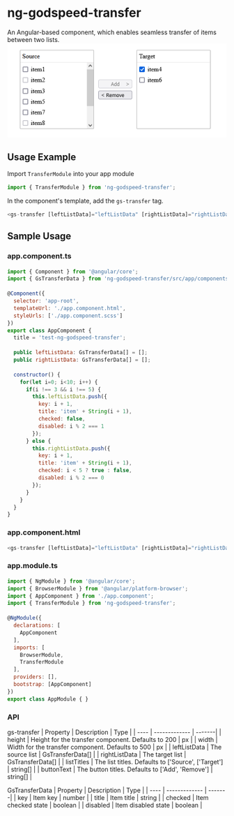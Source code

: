 # ng-godspeed-transfer

An Angular-based component, which enables seamless transfer of items between two lists.
![ng-godspeed-transfer](https://github.com/ajinkya2020/ng-godspeed/blob/master/src/assets/ng-godspeed-transfer.PNG?raw=true)

## Usage Example

Import `TransferModule` into your app module

```javascript
import { TransferModule } from 'ng-godspeed-transfer';
```

In the component's template, add the `gs-transfer` tag.
```javascript
<gs-transfer [leftListData]="leftListData" [rightListData]="rightListData"></gs-transfer>
```

## Sample Usage

### app.component.ts
```javascript
import { Component } from '@angular/core';
import { GsTransferData } from 'ng-godspeed-transfer/src/app/components/transfer/transfer.interface';

@Component({
  selector: 'app-root',
  templateUrl: './app.component.html',
  styleUrls: ['./app.component.scss']
})
export class AppComponent {
  title = 'test-ng-godspeed-transfer';
  
  public leftListData: GsTransferData[] = [];
  public rightListData: GsTransferData[] = [];

  constructor() {
    for(let i=0; i<10; i++) {
      if(i !== 3 && i !== 5) {
        this.leftListData.push({
          key: i + 1,
          title: 'item' + String(i + 1),
          checked: false,
          disabled: i % 2 === 1 
        });
      } else {
        this.rightListData.push({
          key: i + 1,
          title: 'item' + String(i + 1),
          checked: i < 5 ? true : false,
          disabled: i % 2 === 0
        });
      }
    }
  }
}
```

### app.component.html
```javascript
<gs-transfer [leftListData]="leftListData" [rightListData]="rightListData"></gs-transfer>
```

### app.module.ts
```javascript
import { NgModule } from '@angular/core';
import { BrowserModule } from '@angular/platform-browser';
import { AppComponent } from './app.component';
import { TransferModule } from 'ng-godspeed-transfer';

@NgModule({
  declarations: [
    AppComponent
  ],
  imports: [
    BrowserModule,
    TransferModule
  ],
  providers: [],
  bootstrap: [AppComponent]
})
export class AppModule { }

```

### API

gs-transfer
| Property  | Description | Type |
| ---- | ------------- | -------|
| height  | Height for the transfer component. Defaults to 200 | px |
| width  | Width for the transfer component. Defaults to 500 | px |
| leftListData  | The source list | GsTransferData[] |
| rightListData  | The target list | GsTransferData[] |
| listTitles  | The list titles. Defaults to ['Source', ['Target'] | string[] |
| buttonText  | The button titles. Defaults to ['Add', 'Remove'] | string[] |

GsTransferData
| Property  | Description | Type |
| ---- | ------------- | -------|
| key  | Item key | number |
| title  | Item title | string |
| checked  | Item checked state | boolean |
| disabled  | Item disabled state | boolean |

